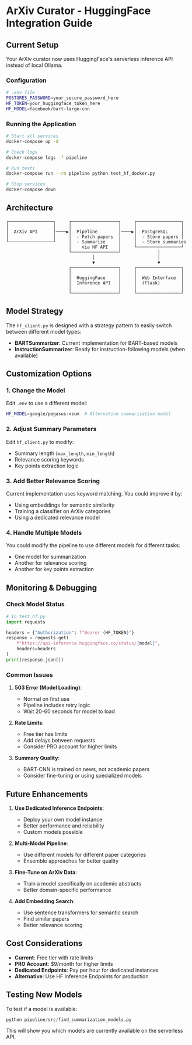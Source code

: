 # ArXiv Curator - HuggingFace Integration Guide

## Current Setup

Your ArXiv curator now uses HuggingFace's serverless inference API instead of local Ollama.

### Configuration

```bash
# .env file
POSTGRES_PASSWORD=your_secure_password_here
HF_TOKEN=your_huggingface_token_here
HF_MODEL=facebook/bart-large-cnn
```

### Running the Application

```bash
# Start all services
docker-compose up -d

# Check logs
docker-compose logs -f pipeline

# Run tests
docker-compose run --rm pipeline python test_hf_docker.py

# Stop services
docker-compose down
```

## Architecture

```
┌─────────────────┐     ┌──────────────────┐     ┌─────────────────┐
│                 │     │                  │     │                 │
│  ArXiv API      │────▶│  Pipeline        │────▶│  PostgreSQL     │
│                 │     │  - Fetch papers  │     │  - Store papers │
└─────────────────┘     │  - Summarize     │     │  - Store summaries
                        │    via HF API    │     └─────────────────┘
                        └──────────────────┘              │
                                 │                        │
                                 ▼                        ▼
                        ┌──────────────────┐     ┌─────────────────┐
                        │                  │     │                 │
                        │  HuggingFace     │     │  Web Interface  │
                        │  Inference API   │     │  (Flask)        │
                        │                  │     │                 │
                        └──────────────────┘     └─────────────────┘
```

## Model Strategy

The `hf_client.py` is designed with a strategy pattern to easily switch between different model types:

- **BARTSummarizer**: Current implementation for BART-based models
- **InstructionSummarizer**: Ready for instruction-following models (when available)

## Customization Options

### 1. Change the Model

Edit `.env` to use a different model:
```bash
HF_MODEL=google/pegasus-xsum  # Alternative summarization model
```

### 2. Adjust Summary Parameters

Edit `hf_client.py` to modify:
- Summary length (`max_length`, `min_length`)
- Relevance scoring keywords
- Key points extraction logic

### 3. Add Better Relevance Scoring

Current implementation uses keyword matching. You could improve it by:
- Using embeddings for semantic similarity
- Training a classifier on ArXiv categories
- Using a dedicated relevance model

### 4. Handle Multiple Models

You could modify the pipeline to use different models for different tasks:
- One model for summarization
- Another for relevance scoring
- Another for key points extraction

## Monitoring & Debugging

### Check Model Status
```python
# In test_hf.py
import requests

headers = {"Authorization": f"Bearer {HF_TOKEN}"}
response = requests.get(
    f"https://api-inference.huggingface.co/status/{model}",
    headers=headers
)
print(response.json())
```

### Common Issues

1. **503 Error (Model Loading)**:
   - Normal on first use
   - Pipeline includes retry logic
   - Wait 20-60 seconds for model to load

2. **Rate Limits**:
   - Free tier has limits
   - Add delays between requests
   - Consider PRO account for higher limits

3. **Summary Quality**:
   - BART-CNN is trained on news, not academic papers
   - Consider fine-tuning or using specialized models

## Future Enhancements

1. **Use Dedicated Inference Endpoints**:
   - Deploy your own model instance
   - Better performance and reliability
   - Custom models possible

2. **Multi-Model Pipeline**:
   - Use different models for different paper categories
   - Ensemble approaches for better quality

3. **Fine-Tune on ArXiv Data**:
   - Train a model specifically on academic abstracts
   - Better domain-specific performance

4. **Add Embedding Search**:
   - Use sentence transformers for semantic search
   - Find similar papers
   - Better relevance scoring

## Cost Considerations

- **Current**: Free tier with rate limits
- **PRO Account**: $9/month for higher limits
- **Dedicated Endpoints**: Pay per hour for dedicated instances
- **Alternative**: Use HF Inference Endpoints for production

## Testing New Models

To test if a model is available:
```python
python pipeline/src/find_summarization_models.py
```

This will show you which models are currently available on the serverless API.
